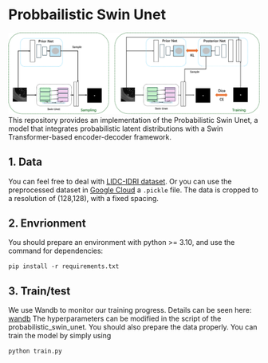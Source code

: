 # Probbailistic Swin Unet
![](media/model_architecture.png)
This repository provides an implementation of the Probabilistic Swin Unet, a model that integrates probabilistic latent distributions with a Swin Transformer-based encoder-decoder framework.
## 1. Data
You can feel free to deal with [LIDC-IDRI dataset](https://www.cancerimagingarchive.net/collection/lidc-idri/). Or you can use the preprocessed dataset in [Google Cloud](https://drive.google.com/file/d/1VZmHbnwd-XkapzrsjL9yCrnT1ERDoqw9/view?usp=sharing) a `.pickle` file. The data is cropped to a resolution of (128,128), with a fixed spacing. 
## 2. Envrionment
You should prepare an environment with python >= 3.10, and use the command for dependencies:
```
pip install -r requirements.txt
```
## 3. Train/test
We use Wandb to monitor our training progress. Details can be seen here: [wandb](https://wandb.ai/site)
The hyperparameters can be modified in the script of the probabilistic_swin_unet. You should also prepare the data properly.
You can train the model by simply using
```
python train.py
```
